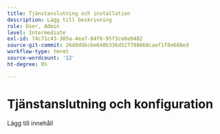 ```yaml
---
title: Tjänstanslutning och installation
description: Lägg till beskrivning
role: User, Admin
level: Intermediate
exl-id: 74c71c43-305a-4ea7-84f8-95f3ce0a9482
source-git-commit: 26d0ddbcbe648b336d527788668caef1f8e688ed
workflow-type: tm+mt
source-wordcount: '12'
ht-degree: 0%

---
```


# Tjänstanslutning och konfiguration

Lägg till innehåll
